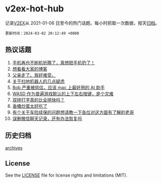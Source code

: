 # v2ex-hot-hub

 记录[V2EX](https://www.v2ex.com/)从 2021-01-06 日至今的热门话题。每小时抓取一次数据，按天[归档](archives)。

`更新时间：2024-03-02 20:12:49 +0800`

## 热议话题

1. [手机再也不刷机折腾了，真想把手机扔了！](https://www.v2ex.com/t/1019996)
1. [想看看大家的博客](https://www.v2ex.com/t/1019932)
1. [父亲走了。我好难受。](https://www.v2ex.com/t/1020051)
1. [关于扫地机器人的几点疑虑](https://www.v2ex.com/t/1019971)
1. [Bob 严重被低估，应该 mac 上最好用的 AI 助手](https://www.v2ex.com/t/1019994)
1. [WASD 作为普遍游戏默认的上下左右按键，是个灾难](https://www.v2ex.com/t/1019987)
1. [双拼打字真的比全拼快吗？](https://www.v2ex.com/t/1020030)
1. [香椿炒蛋太好吃了](https://www.v2ex.com/t/1020001)
1. [有个关于车险续保的问题想请教一下各位对这方面有了解的老哥](https://www.v2ex.com/t/1020020)
1. [误删微信聊天记录，还有办法恢复吗](https://www.v2ex.com/t/1019969)

## 历史归档

[archives](archives)

## License

See the [LICENSE](LICENSE) file for license rights and limitations (MIT).
